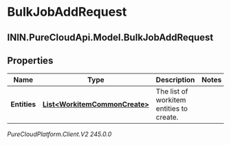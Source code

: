# BulkJobAddRequest

## ININ.PureCloudApi.Model.BulkJobAddRequest

## Properties

|Name | Type | Description | Notes|
|------------ | ------------- | ------------- | -------------|
| **Entities** | [**List&lt;WorkitemCommonCreate&gt;**](WorkitemCommonCreate) | The list of workitem entities to create. | |



_PureCloudPlatform.Client.V2 245.0.0_
